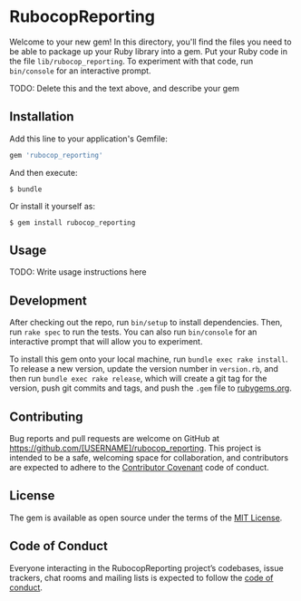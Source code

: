 # RubocopReporting

Welcome to your new gem! In this directory, you'll find the files you need to be able to package up your Ruby library into a gem. Put your Ruby code in the file `lib/rubocop_reporting`. To experiment with that code, run `bin/console` for an interactive prompt.

TODO: Delete this and the text above, and describe your gem

## Installation

Add this line to your application's Gemfile:

```ruby
gem 'rubocop_reporting'
```

And then execute:

    $ bundle

Or install it yourself as:

    $ gem install rubocop_reporting

## Usage

TODO: Write usage instructions here

## Development

After checking out the repo, run `bin/setup` to install dependencies. Then, run `rake spec` to run the tests. You can also run `bin/console` for an interactive prompt that will allow you to experiment.

To install this gem onto your local machine, run `bundle exec rake install`. To release a new version, update the version number in `version.rb`, and then run `bundle exec rake release`, which will create a git tag for the version, push git commits and tags, and push the `.gem` file to [rubygems.org](https://rubygems.org).

## Contributing

Bug reports and pull requests are welcome on GitHub at https://github.com/[USERNAME]/rubocop_reporting. This project is intended to be a safe, welcoming space for collaboration, and contributors are expected to adhere to the [Contributor Covenant](http://contributor-covenant.org) code of conduct.

## License

The gem is available as open source under the terms of the [MIT License](https://opensource.org/licenses/MIT).

## Code of Conduct

Everyone interacting in the RubocopReporting project’s codebases, issue trackers, chat rooms and mailing lists is expected to follow the [code of conduct](https://github.com/[USERNAME]/rubocop_reporting/blob/master/CODE_OF_CONDUCT.md).

